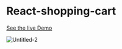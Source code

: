 # React-shopping-cart

[See the live Demo](https://user-images.githubusercontent.com/23872775/118432053-eb3b4800-b6ec-11eb-9d57-5e457cb7d2d3.jpg)

![Untitled-2](https://user-images.githubusercontent.com/23872775/118432053-eb3b4800-b6ec-11eb-9d57-5e457cb7d2d3.jpg)



